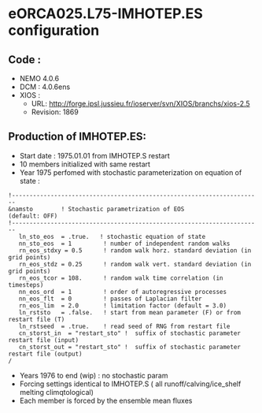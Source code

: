 # eORCA025.L75-IMHOTEP.ES configuration

## Code :
  * NEMO 4.0.6
  * DCM : 4.0.6ens
  * XIOS : 
     * URL: http://forge.ipsl.jussieu.fr/ioserver/svn/XIOS/branchs/xios-2.5
     * Revision: 1869

## Production of IMHOTEP.ES:
  * Start date : 1975.01.01 from IMHOTEP.S restart
  * 10 members initialized with same restart
  * Year 1975 perfomed with stochastic parameterization on equation of state :
  
  ```
  !-----------------------------------------------------------------------
  &namsto        ! Stochastic parametrization of EOS                      (default: OFF)
  !-----------------------------------------------------------------------
     ln_sto_eos  = .true.   ! stochastic equation of state
     nn_sto_eos  = 1         ! number of independent random walks
     rn_eos_stdxy = 0.5      ! random walk horz. standard deviation (in grid points)
     rn_eos_stdz = 0.25      ! random walk vert. standard deviation (in grid points)
     rn_eos_tcor = 108.      ! random walk time correlation (in timesteps)
     nn_eos_ord  = 1         ! order of autoregressive processes
     nn_eos_flt  = 0         ! passes of Laplacian filter
     rn_eos_lim  = 2.0       ! limitation factor (default = 3.0)
     ln_rststo   = .false.   ! start from mean parameter (F) or from restart file (T)
     ln_rstseed  = .true.    ! read seed of RNG from restart file
     cn_storst_in  = "restart_sto" !  suffix of stochastic parameter restart file (input)
     cn_storst_out = "restart_sto" !  suffix of stochastic parameter restart file (output)
  /
  ```

  * Years 1976  to end (wip) : no stochastic param
  * Forcing settings identical to IMHOTEP.S ( all runoff/calving/ice_shelf melting climqtological)
  * Each member is forced by the ensemble mean fluxes
